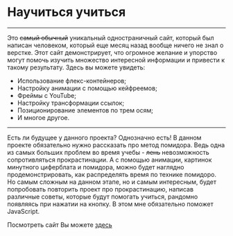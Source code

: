 # Научиться учиться
***
Это ~~самый обычный~~ уникальный одностраничный сайт, который был написан человеком,
который еще месяц назад вообще ничего не знал о верстке. Этот сайт демонстрирует,
что огромное желание и упорство могут помочь изучить множество интересной информации и привести к такому результату.
Здесь вы можете увидеть:
* Использование флекс-контейнеров;
* Настройку анимации с помощью кейфреемов;
* Фреймы с YouTube;
* Настройку трансформации ссылок;
* Позиционирование элементов по трем осям;
* И многое другое.
***
Есть ли будущее у данного проекта? Однозначно есть! В данном проекте обязательно нужно рассказать про метод помидора.
Ведь одна из самых больших проблем во время учебы - ~~лень~~ невозможность сопротивляться прокрастинации.
А с помощью анимации, картинок минутного циферблата и помидора, можно будет наглядно продемонстрировать,
как распределять время по технике помидоро.
Но самым сложным на данном этапе, но и самым интересным, будет попробовать повторить проект про прокрастинацию,
написав различные советы, которые будут помогать учиться, рандомно появляясь при нажатии на кнопку.
В этом мне обязательно поможет JavaScript.

Посмотреть сайт Вы можете [здесь](https://elizaveta-obrezkova.github.io/how-to-learn/)
